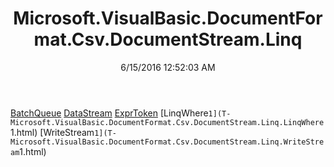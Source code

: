 ﻿---
title: Microsoft.VisualBasic.DocumentFormat.Csv.DocumentStream.Linq
date: 6/15/2016 12:52:03 AM
---

[BatchQueue](T-Microsoft.VisualBasic.DocumentFormat.Csv.DocumentStream.Linq.BatchQueue.html)
[DataStream](T-Microsoft.VisualBasic.DocumentFormat.Csv.DocumentStream.Linq.DataStream.html)
[ExprToken](T-Microsoft.VisualBasic.DocumentFormat.Csv.DocumentStream.Linq.ExprToken.html)
[LinqWhere`1](T-Microsoft.VisualBasic.DocumentFormat.Csv.DocumentStream.Linq.LinqWhere`1.html)
[WriteStream`1](T-Microsoft.VisualBasic.DocumentFormat.Csv.DocumentStream.Linq.WriteStream`1.html)
